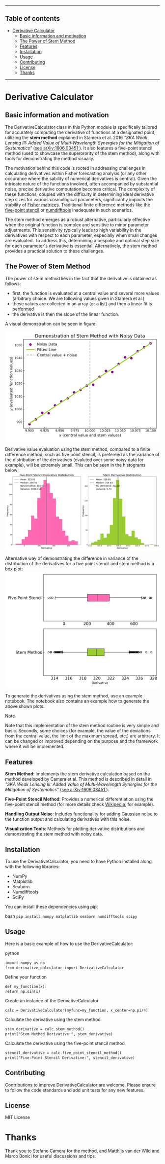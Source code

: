 

***
## Table of contents
- [Derivative Calculator](#derivative-calculator)
  * [Basic information and motivation](#basic-information-and-motivation)
  * [The Power of Stem Method](#the-power-of-stem-method)
  * [Features](#features)
  * [Installation](#installation)
  * [Usage](#usage)
  * [Contributing](#contributing)
  * [License](#license)
  * [Thanks](#thanks)


***
# Derivative Calculator

## Basic information and motivation

The DerivativeCalculator class in this Python module is specifically tailored for accurately computing the derivative of functions at a designated point, utilizing the **stem method** explained in Stamera et al. 2016 *"SKA Weak Lensing III: Added Value of Multi-Wavelength Synergies for the Mitigation of Systematics"* ([see arXiv:1606.03451
](https://arxiv.org/abs/1606.03451)). It also features a five-point stencil method (used to showcase the superorority of the stem method), along with tools for demonstrating the method visually.

The motivation behind this code is rooted in addressing challenges in calculating derivatives within Fisher forecasting analysis (or any other occurance where the sability of numerical derivatives is central). Given the intricate nature of the functions involved, often accompanied by substantial noise, precise derivative computation becomes critical. The complexity of these functions, coupled with the difficulty in determining ideal derivative step sizes for various cosmological parameters, significantly impacts the stability of [Fisher matrices](https://en.wikipedia.org/wiki/Fisher_information). Traditional finite difference methods like the [five-point stencil](https://en.wikipedia.org/wiki/Five-point_stencil) or [numdifftools](https://numdifftools.readthedocs.io/en/master/) inadequate in such scenarios.

The stem method emerges as a robust alternative, particularly effective when the original function is complex and sensitive to minor parameter adjustments. This sensitivity typically leads to high variability in the derivatives with respect to each parameter, especially when small changes are evaluated. To address this, determining a bespoke and optimal step size for each parameter's derivative is essential. Alternatively, the stem method provides a practical solution to these challenges.

## The Power of Stem Method

The power of stem method lies in the fact that the derivative is obtained as follows:
 - first, the function is evaluated at a central value and several more values (arbitrary choice. We are following values given in Stamera et al.)
 - these values are collected in an array (or a list) and then a linear fit is performed
 - the derivative is then the slope of the linear function.


A visual demonstration can be seen in figure:

![A showcase of the idea behind the stem method: function is evaluated multiple times, each value (purple scatter) is plotted and then linearly fitted (green line). The derivative is then the slope of the linear function.](/plots/stem_demonstration.png)

Derivative value evaluation using the stem method, compared to a finite difference method, such as five point stencil, is prefereed as the variance of the distribution of the derivatives (evaluted over some noisy data for example), will be extremely small. This can be seen in the histograms below:
![A range of derivatives estimated with a five point stencil method (hot pink) and stem method (yellow green) for a cubic function with introduced noise and evaluated 1000 times. The spread in the stem method case is extremely small compared to the finite difference method. The small variance is preferrable when the stability of numerical derivatives is required, such as Fisher analyses and similar. Value of the derivative obtained using the numdifftools library is also displayed in the subplots.](/plots/derivation_comparison_hist.png)

Alternative way of demonstrating the difference in variance of the distribution of the derivatives for a five point stencil and stem method is a box plot:
![Box plots for five point stencil (top) and stem methods (bottom) for a cubic function with gaussian noise.](/plots/derivation_comparison_boxplot.png)

To generate the derivatives using the stem method, use an example notebook. The notebook also contains an example how to generate the above shown plots.

> [!NOTE]
> Note that this implementation of the stem method routine is very simple and basic. Secondly, some choices (for example, the value of the deviations from the central value, the limit of the maximum spread, etc.) are arbitrary. It can be changed or improved depending on the purpose and the framework where it will be implemented.

## Features

**Stem Method**: Implements the stem derivative calculation based on the method developed by Camera et al.
This method is described in detail in *"SKA Weak Lensing III: Added Value of Multi-Wavelength Synergies for the Mitigation of Systematics"* ([see arXiv:1606.03451
](https://arxiv.org/abs/1606.03451)).

**Five-Point Stencil Method**: Provides a numerical differentiation using the five-point stencil method (for more details check [Wikipedia](https://en.wikipedia.org/wiki/Five-point_stencil), for example).

**Handling Output Noise**: Includes functionality for adding Gaussian noise to the function output and calculating derivatives with this noise.

**Visualization Tools**: Methods for plotting derivative distributions and demonstrating the stem method with noisy data.

## Installation

To use the DerivativeCalculator, you need to have Python installed along with the following libraries:

- NumPy
- Matplotlib
- Seaborn
- Numdifftools
- SciPy

You can install these dependencies using pip:

bash
```pip install numpy matplotlib seaborn numdifftools scipy```

## Usage

Here is a basic example of how to use the DerivativeCalculator:

python
```
import numpy as np
from derivative_calculator import DerivativeCalculator
```

Define your function
```
def my_function(x):
return np.sin(x)
```

Create an instance of the DerivativeCalculator
```
calc = DerivativeCalculator(myfunc=my_function, x_center=np.pi/4)
```

Calculate the derivative using the stem method
```
stem_derivative = calc.stem_method()
print("Stem Method Derivative:", stem_derivative)
```

Calculate the derivative using the five-point stencil method
```
stencil_derivative = calc.five_point_stencil_method()
print("Five-Point Stencil Derivative:", stencil_derivative)
```

## Contributing

Contributions to improve DerivativeCalculator are welcome. Please ensure to follow the code standards and add unit tests for any new features.

## License

MIT License

# Thanks

Thank you to Stefano Camera for the method, and Matthijs van der Wild and Marco Bonici for useful discussions and tips.
